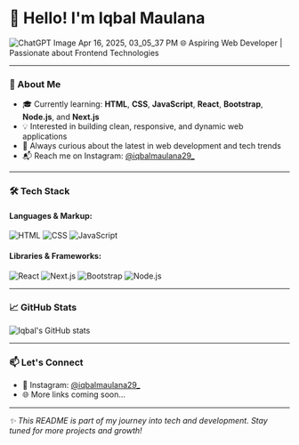 # 👋 Hello! I'm Iqbal Maulana
  ![ChatGPT Image Apr 16, 2025, 03_05_37 PM](https://github.com/user-attachments/assets/4a86ac34-c409-456c-8f42-5c388bed5540)
🌐 Aspiring Web Developer | Passionate about Frontend Technologies

---


### 🚀 About Me

- 🎓 Currently learning: **HTML**, **CSS**, **JavaScript**, **React**, **Bootstrap**, **Node.js**, and **Next.js**
- 💡 Interested in building clean, responsive, and dynamic web applications
- 🌱 Always curious about the latest in web development and tech trends
- 📬 Reach me on Instagram: [@iqbalmaulana29_](https://instagram.com/iqbalmaulana29_)

---

### 🛠️ Tech Stack

#### Languages & Markup:
![HTML](https://img.shields.io/badge/-HTML5-E34F26?style=flat&logo=html5&logoColor=white)
![CSS](https://img.shields.io/badge/-CSS3-1572B6?style=flat&logo=css3)
![JavaScript](https://img.shields.io/badge/-JavaScript-F7DF1E?style=flat&logo=javascript&logoColor=black)

#### Libraries & Frameworks:
![React](https://img.shields.io/badge/-React-61DAFB?style=flat&logo=react&logoColor=black)
![Next.js](https://img.shields.io/badge/-Next.js-000000?style=flat&logo=next.js)
![Bootstrap](https://img.shields.io/badge/-Bootstrap-7952B3?style=flat&logo=bootstrap)
![Node.js](https://img.shields.io/badge/-Node.js-339933?style=flat&logo=node.js&logoColor=white)

---

### 📈 GitHub Stats

![Iqbal's GitHub stats](https://github-readme-stats.vercel.app/api?username=iqbalmaulana228&show_icons=true&theme=tokyonight)

---

### 📫 Let's Connect

- 💬 Instagram: [@iqbalmaulana29_](https://instagram.com/iqbalmaulana29_)
- 🌐 More links coming soon...

---

_✨ This README is part of my journey into tech and development. Stay tuned for more projects and growth!_

